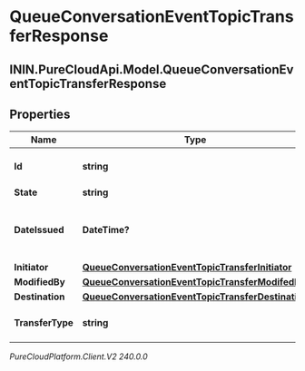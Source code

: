 # QueueConversationEventTopicTransferResponse

## ININ.PureCloudApi.Model.QueueConversationEventTopicTransferResponse

## Properties

|Name | Type | Description | Notes|
|------------ | ------------- | ------------- | -------------|
| **Id** | **string** | The id of the command. | [optional] |
| **State** | **string** |  | [optional] |
| **DateIssued** | **DateTime?** | The date/time that this command was issued. | [optional] |
| **Initiator** | [**QueueConversationEventTopicTransferInitiator**](QueueConversationEventTopicTransferInitiator) |  | [optional] |
| **ModifiedBy** | [**QueueConversationEventTopicTransferModifedBy**](QueueConversationEventTopicTransferModifedBy) |  | [optional] |
| **Destination** | [**QueueConversationEventTopicTransferDestination**](QueueConversationEventTopicTransferDestination) |  | [optional] |
| **TransferType** | **string** | The type of transfer to perform. | [optional] |



_PureCloudPlatform.Client.V2 240.0.0_
